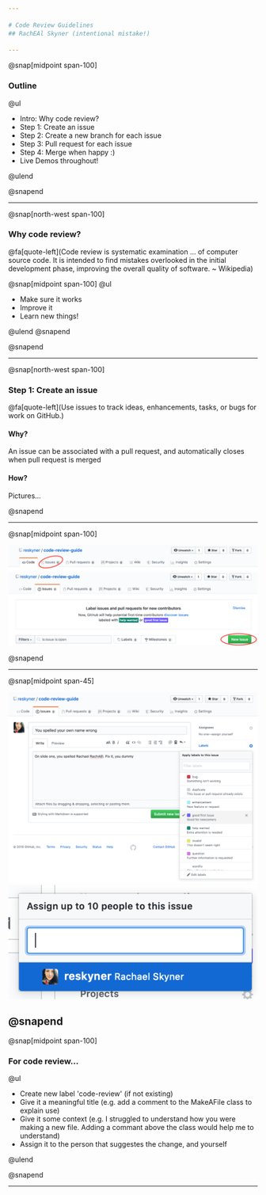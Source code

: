 ```yaml
---

# Code Review Guidelines
## RachEAl Skyner (intentional mistake!)

---
```

@snap[midpoint span-100]
### Outline
  
@ul

- Intro: Why code review?
- Step 1: Create an issue
- Step 2: Create a new branch for each issue
- Step 3: Pull request for each issue
- Step 4: Merge when happy :)
- Live Demos throughout!

@ulend

@snapend

---

@snap[north-west span-100]

### Why code review?

@fa[quote-left](Code review is systematic examination ... of computer source code. It is intended to find mistakes overlooked in the initial development phase, improving the overall quality of software. ~ Wikipedia)

@snap[midpoint span-100]
@ul

- Make sure it works
- Improve it
- Learn new things!

@ulend
@snapend

@snapend

---

@snap[north-west span-100]

### Step 1: Create an issue  

@fa[quote-left](Use issues to track ideas, enhancements, tasks, or bugs for work on GitHub.)

<p></p>

  
#### Why?  

<p></p>

An issue can be associated with a pull request, and automatically closes when pull request is merged  

<p></p>  

#### How?

Pictures...

@snapend

---

@snap[midpoint span-100]

![Issues](assets/img/issue_circle.png)
![Issues](assets/img/issue_new-issue.png)

@snapend

---

@snap[midpoint span-45]

![Issues](assets/img/issue_create.png)
![Issues](assets/img/issue_assign.png)

@snapend
---

@snap[midpoint span-100]

### For code review...
  
@ul

- Create new label 'code-review' (if not existing)
- Give it a meaningful title (e.g. add a comment to the MakeAFile class to explain use)
- Give it some context (e.g. I struggled to understand how you were making a new file. Adding a commant above the class would help me to understand)
- Assign it to the person that suggestes the change, and yourself

@ulend

@snapend

---

